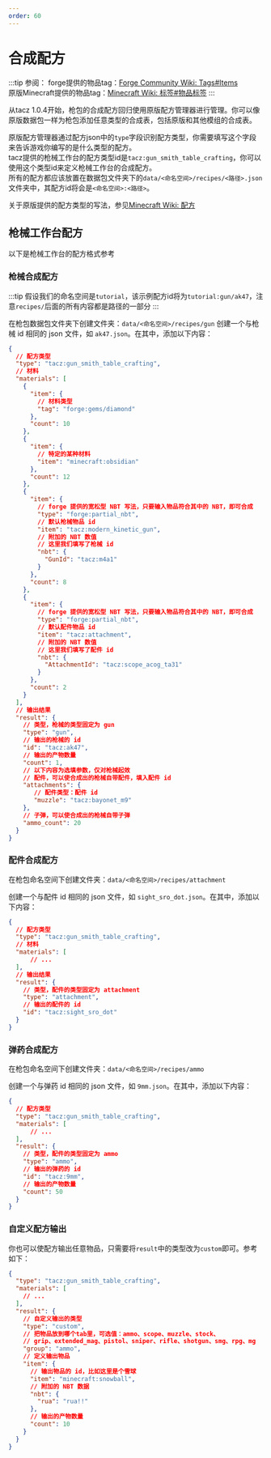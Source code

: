 ```yaml
---
order: 60
---
```

# 合成配方
:::tip
参阅： forge提供的物品tag：[Forge Community Wiki: Tags#Items](https://forge.gemwire.uk/wiki/Tags)  
原版Minecraft提供的物品tag：[Minecraft Wiki: 标签#物品标签](https://zh.minecraft.wiki/w/%E6%A0%87%E7%AD%BE?variant=zh-cn#%E7%89%A9%E5%93%81%E6%A0%87%E7%AD%BE)
:::

从tacz 1.0.4开始，枪包的合成配方回归使用原版配方管理器进行管理。你可以像原版数据包一样为枪包添加任意类型的合成表，包括原版和其他模组的合成表。

原版配方管理器通过配方json中的`type`字段识别配方类型，你需要填写这个字段来告诉游戏你编写的是什么类型的配方。  
tacz提供的枪械工作台的配方类型id是`tacz:gun_smith_table_crafting`，你可以使用这个类型id来定义枪械工作台的合成配方。  
所有的配方都应该放置在数据包文件夹下的`data/<命名空间>/recipes/<路径>.json`文件夹中，其配方id将会是`<命名空间>:<路径>`。

关于原版提供的配方类型的写法，参见[Minecraft Wiki: 配方](https://zh.minecraft.wiki/w/%E9%85%8D%E6%96%B9)

## 枪械工作台配方
以下是枪械工作台的配方格式参考

### 枪械合成配方

:::tip
假设我们的命名空间是`tutorial`，该示例配方id将为`tutorial:gun/ak47`，注意`recipes/`后面的所有内容都是路径的一部分
:::


在枪包数据包文件夹下创建文件夹：`data/<命名空间>/recipes/gun`
创建一个与枪械 id 相同的 json 文件，如 `ak47.json`。在其中，添加以下内容：

```json
{
  // 配方类型
  "type": "tacz:gun_smith_table_crafting",
  // 材料
  "materials": [
    {
      "item": {
        // 材料类型
        "tag": "forge:gems/diamond"
      },
      "count": 10
    },      
    {
      "item": {
        // 特定的某种材料
        "item": "minecraft:obsidian"
      },
      "count": 12
    },
    {
      "item": {
        // forge 提供的宽松型 NBT 写法，只要输入物品符合其中的 NBT，即可合成
        "type": "forge:partial_nbt",
        // 默认枪械物品 id
        "item": "tacz:modern_kinetic_gun",
        // 附加的 NBT 数值
        // 这里我们填写了枪械 id
        "nbt": {
          "GunId": "tacz:m4a1"
        }
      },
      "count": 8
    },      
    {
      "item": {
        // forge 提供的宽松型 NBT 写法，只要输入物品符合其中的 NBT，即可合成
        "type": "forge:partial_nbt",
        // 默认配件物品 id
        "item": "tacz:attachment",
        // 附加的 NBT 数值
        // 这里我们填写了配件 id
        "nbt": {
          "AttachmentId": "tacz:scope_acog_ta31"
        }
      },
      "count": 2
    }
  ],
  // 输出结果
  "result": {
    // 类型，枪械的类型固定为 gun
    "type": "gun",
    // 输出的枪械的 id
    "id": "tacz:ak47",
    // 输出的产物数量
    "count": 1,
    // 以下内容为选填参数，仅对枪械起效
    // 配件，可以使合成出的枪械自带配件，填入配件 id
    "attachments": {
       // 配件类型：配件 id
       "muzzle": "tacz:bayonet_m9"
    },
    // 子弹，可以使合成出的枪械自带子弹
    "ammo_count": 20
  }
}
```

### 配件合成配方

在枪包命名空间下创建文件夹：`data/<命名空间>/recipes/attachment`

创建一个与配件 id 相同的 json 文件，如 `sight_sro_dot.json`。在其中，添加以下内容：

```json
{
  // 配方类型
  "type": "tacz:gun_smith_table_crafting",
  // 材料
  "materials": [
      // ...
  ],
  // 输出结果
  "result": {
    // 类型，配件的类型固定为 attachment
    "type": "attachment",
    // 输出的配件的 id
    "id": "tacz:sight_sro_dot"
  }
}
```

### 弹药合成配方

在枪包命名空间下创建文件夹：`data/<命名空间>/recipes/ammo`

创建一个与弹药 id 相同的 json 文件，如 `9mm.json`。在其中，添加以下内容：

```json
{
  // 配方类型
  "type": "tacz:gun_smith_table_crafting",
  "materials": [
      // ...
  ],
  "result": {
    // 类型，配件的类型固定为 ammo
    "type": "ammo",
    // 输出的弹药的 id
    "id": "tacz:9mm",
    // 输出的产物数量
    "count": 50
  }
}
```

### 自定义配方输出
你也可以使配方输出任意物品，只需要将`result`中的类型改为`custom`即可。参考如下：

```json
{
  "type": "tacz:gun_smith_table_crafting",
  "materials": [
    // ...
  ],
  "result": {
    // 自定义输出的类型
    "type": "custom",
    // 把物品放到哪个tab里，可选值：ammo、scope、muzzle、stock、
    // grip、extended_mag、pistol、sniper、rifle、shotgun、smg、rpg、mg
    "group": "ammo",
    // 定义输出物品
    "item": {
      // 输出物品的 id，比如这里是个雪球
      "item": "minecraft:snowball",
      // 附加的 NBT 数据
      "nbt": {
        "rua": "rua!!"
      },
      // 输出的产物数量
      "count": 10
    }
  }
}
```



